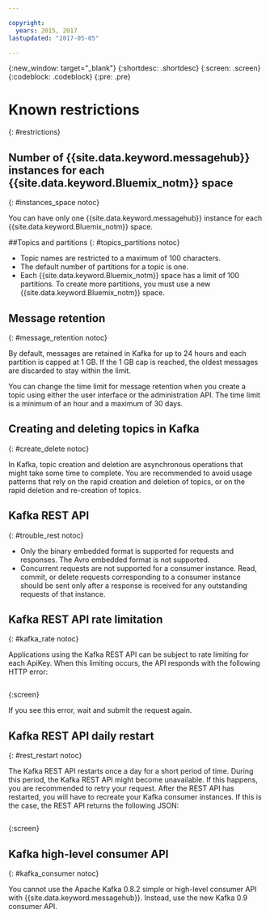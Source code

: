 ```yaml
---

copyright:
  years: 2015, 2017
lastupdated: "2017-05-05"

---
```


{:new_window: target="_blank"}
{:shortdesc: .shortdesc}
{:screen: .screen}
{:codeblock: .codeblock}
{:pre: .pre}


# Known restrictions
{: #restrictions}


## Number of {{site.data.keyword.messagehub}} instances for each {{site.data.keyword.Bluemix_notm}} space
{: #instances_space notoc}

You can have only one {{site.data.keyword.messagehub}} instance for each {{site.data.keyword.Bluemix_notm}}
space.

##Topics and partitions
{: #topics_partitions notoc}

*  Topic names are restricted to a maximum of 100 characters.
*  The default number of partitions for a topic is one.
*  Each {{site.data.keyword.Bluemix_notm}} space has a limit of 100 partitions. To create
   more partitions, you must use a new {{site.data.keyword.Bluemix_notm}} space.

## Message retention
{: #message_retention notoc}

By default, messages are retained in Kafka for up to 24 hours and
each partition is capped at 1 GB. If the 1 GB cap is reached, the
oldest messages are discarded to stay within the limit.

You can change the time limit for message retention when you
create a topic using either the user interface or the
administration API. The time limit is a minimum of an hour and a
maximum of 30 days.

## Creating and deleting topics in Kafka
{: #create_delete notoc}

In Kafka, topic creation and deletion are asynchronous operations
that might take some time to complete. You are recommended to
avoid usage patterns that rely on the rapid creation and deletion
of topics, or on the rapid deletion and re-creation of topics.

## Kafka REST API
{: #trouble_rest notoc}

*  Only the binary embedded format is supported for requests and
   responses. The Avro embedded format is not supported.
*  Concurrent requests are not supported for a consumer instance.
   Read, commit, or delete requests corresponding to a consumer
   instance should be sent only after a response is received for
   any outstanding requests of that instance.

## Kafka REST API rate limitation
{: #kafka_rate notoc}

Applications using the Kafka REST API can be subject to rate
limiting for each ApiKey. When this limiting occurs, the API
responds with the following HTTP error:

```429 Too Many Requests
```
 {:screen}

If you see this error, wait and submit the request again.

## Kafka REST API daily restart
{: #rest_restart notoc}

The Kafka REST API restarts once a day for a short period of
time. During this period, the Kafka REST API might become
unavailable. If this happens, you are recommended to retry your
request. After the REST API has restarted, you will have to
recreate your Kafka consumer instances. If this is the case, the
REST API returns the following JSON:

```'{"error_code":40403,"message":"Consumer instance not found."}'
```
{:screen}

## Kafka high-level consumer API
{: #kafka_consumer notoc}

You cannot use the Apache Kafka 0.8.2 simple or high-level
consumer API with {{site.data.keyword.messagehub}}. Instead, use the new Kafka 0.9
consumer API.
